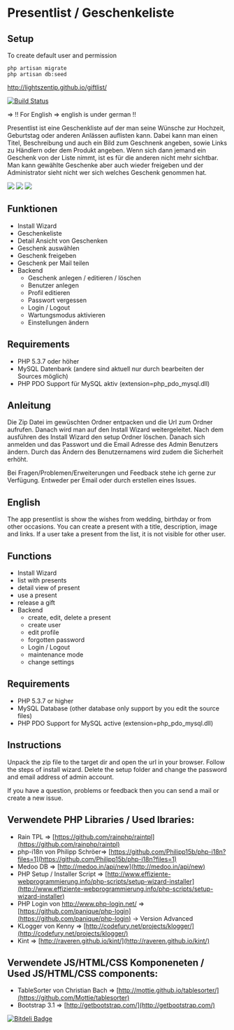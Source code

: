 # Presentlist / Geschenkeliste #

## Setup

To create default user and permission

````shell
php artisan migrate
php artisan db:seed
````



http://lightszentip.github.io/giftlist/

[![Build Status](https://travis-ci.org/lightszentip/giftlist.svg?branch=master)](https://travis-ci.org/lightszentip/giftlist)

=> !! For English => english is under german !!

Presentlist ist eine Geschenkliste auf der man seine Wünsche zur Hochzeit, Geburtstag oder anderen Anlässen auflisten kann. Dabei kann man einen Titel, Beschreibung und auch ein Bild zum Geschnenk angeben, sowie Links zu Händlern oder dem Produkt angeben. Wenn sich dann jemand ein Geschenk von der Liste nimmt, ist es für die anderen nicht mehr sichtbar. Man kann gewählte Geschenke aber auch wieder freigeben und der Administrator sieht nicht wer sich welches Geschenk genommen hat. 

![](https://raw.github.com/lightszentip/giftlist/gh-pages/screenshot01.PNG)
![](https://raw.github.com/lightszentip/giftlist/gh-pages/screenshot03.PNG)
![](https://raw.github.com/lightszentip/giftlist/gh-pages/screenshot04.PNG)

## Funktionen ##
- Install Wizard
- Geschenkeliste
- Detail Ansicht von Geschenken
- Geschenk auswählen
- Geschenk freigeben
- Geschenk per Mail teilen
- Backend
	- Geschenk anlegen / editieren / löschen
	- Benutzer anlegen
	- Profil editieren
	- Passwort vergessen
	- Login / Logout
	- Wartungsmodus aktivieren
	- Einstellungen ändern


## Requirements ##

- PHP 5.3.7 oder höher
- MySQL Datenbank (andere sind aktuell nur durch bearbeiten der Sources möglich)
- PHP PDO Support für MySQL aktiv (extension=php_pdo_mysql.dll)


## Anleitung ##

Die Zip Datei im gewüschten Ordner entpacken und die Url zum Ordner aufrufen. Danach wird man auf den Install Wizard weitergeleitet. Nach dem ausführen des Install Wizard den setup Ordner löschen. Danach sich anmelden und das Passwort und die Email Adresse des Admin Benutzers ändern. Durch das Ändern des Benutzernamens wird zudem die Sicherheit erhöht.

Bei Fragen/Problemen/Erweiterungen und Feedback stehe ich gerne zur Verfügung. Entweder per Email oder durch erstellen eines Issues.

## English ##

The app presentlist is show the wishes from wedding, birthday or from other occasions. You can create a present with a title, description, image and links. If a user take a present from the list, it is not visible for other user.



## Functions ##
- Install Wizard
- list with presents
- detail view of present
- use a present
- release a gift
- Backend
	- create, edit, delete a present
	- create user
	- edit profile
	- forgotten password
	- Login / Logout
	- maintenance mode
	- change settings


## Requirements ##

- PHP 5.3.7 or higher
- MySQL Database (other database only support by you edit the source files)
- PHP PDO Support for MySQL active (extension=php_pdo_mysql.dll)


## Instructions ##

Unpack the zip file to the target dir and open the url in your browser. Follow the steps of install wizard. Delete the setup folder and change the password and email address of  admin account.

If you have a question, problems or feedback then you can send a mail or create a new issue.

## Verwendete PHP Libraries / Used lbraries: ##

- Rain TPL => [https://github.com/rainphp/raintpl](https://github.com/rainphp/raintpl)
- php-i18n von Philipp Schröer=> [https://github.com/Philipp15b/php-i18n?files=1](https://github.com/Philipp15b/php-i18n?files=1)
- Medoo DB => [http://medoo.in/api/new](http://medoo.in/api/new)
- PHP Setup / Installer Script => [http://www.effiziente-webprogrammierung.info/php-scripts/setup-wizard-installer](http://www.effiziente-webprogrammierung.info/php-scripts/setup-wizard-installer)
- PHP Login von http://www.php-login.net/ => [https://github.com/panique/php-login](https://github.com/panique/php-login) -> Version Advanced
- KLogger von Kenny => [http://codefury.net/projects/klogger/](http://codefury.net/projects/klogger/)
- Kint => [http://raveren.github.io/kint/](http://raveren.github.io/kint/)

## Verwendete JS/HTML/CSS Komponeneten / Used JS/HTML/CSS components: ##

- TableSorter von Christian Bach => [http://mottie.github.io/tablesorter/](https://github.com/Mottie/tablesorter)
- Bootstrap 3.1 => [http://getbootstrap.com/](http://getbootstrap.com/)


[![Bitdeli Badge](https://d2weczhvl823v0.cloudfront.net/lightszentip/giftlist/trend.png)](https://bitdeli.com/free "Bitdeli Badge")

